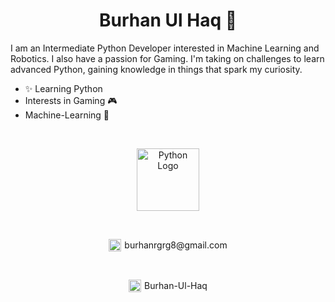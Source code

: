 <h1 align="center">Burhan Ul Haq 👋</h1>

I am an Intermediate Python Developer interested in Machine Learning and Robotics. I also have a passion for Gaming. I'm taking on challenges to learn advanced Python, gaining knowledge in things that spark my curiosity.

+ ✨ Learning Python
+ Interests in Gaming 🎮
+ Machine-Learning 🧠

<br>

<p align="center">
  <img src="https://upload.wikimedia.org/wikipedia/commons/c/c3/Python-logo-notext.svg" alt="Python Logo" width="100" height="100">
</p>

<br>

<p align="center">
  <a href="mailto:burhanrgrg8@gmail.com" style="text-decoration: none; display: inline-flex; align-items: center;">
    <img src="https://upload.wikimedia.org/wikipedia/commons/4/4e/Gmail_Icon.svg" alt="Gmail Logo" width="20" height="20" style="vertical-align: middle;">
    <span style="margin-left: 5px;">burhanrgrg8@gmail.com</span>
  </a>
</p>

<br>

<p align="center">
  <a href="https://www.linkedin.com/in/burhan-ul-haqq" style="text-decoration: none; display: inline-flex; align-items: center;">
    <img src="https://upload.wikimedia.org/wikipedia/commons/c/ca/LinkedIn_logo_initials.png" alt="LinkedIn Logo" width="20" height="20" style="vertical-align: middle;">
    <span style="margin-left: 5px;">Burhan-Ul-Haq</span>
  </a>
</p>
